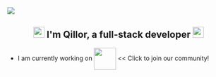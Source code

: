 <div align="left">
<img src="https://komarev.com/ghpvc/?username=qillor&&style=flat-square" align="center" />
</div>  

## <div align="center"> <img src="https://avatars.githubusercontent.com/u/109926582?s=64&v=4" height="25" width="25"/> I'm Qillor, a full-stack developer <img src="https://avatars.githubusercontent.com/u/109926582?s=64&v=4" height="25" width="25"/></div>  
  

- I am currently working on [<img src="https://cdn.discordapp.com/attachments/1001022133188706304/1001022248389464104/LogoTransparent.png" align="center" height="50" width="50" />](https://discord.gg/cj9Ukkceet)   << Click to join our community!

<br/>  



<br/>  

<div align="center">
</div>  
